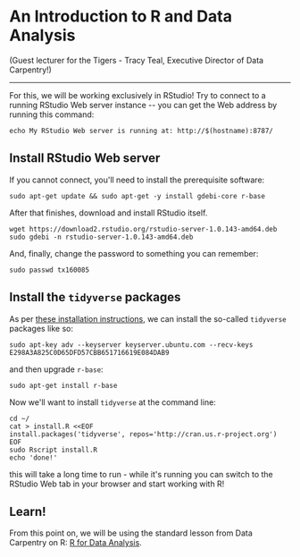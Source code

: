 # An Introduction to R and Data Analysis

(Guest lecturer for the Tigers - Tracy Teal, Executive Director of Data Carpentry!)

----

For this, we will be working exclusively in RStudio!  Try to connect to a
running RStudio Web server instance -- you can get the Web address by
running this command:

```
echo My RStudio Web server is running at: http://$(hostname):8787/
```

## Install RStudio Web server

If you cannot connect, you'll need to install the prerequisite software:

```
sudo apt-get update && sudo apt-get -y install gdebi-core r-base
```

After that finishes, download and install RStudio itself.
```
wget https://download2.rstudio.org/rstudio-server-1.0.143-amd64.deb
sudo gdebi -n rstudio-server-1.0.143-amd64.deb 
```

And, finally, change the password to something you can remember:
```
sudo passwd tx160085
```

## Install the `tidyverse` packages

As per [these installation instructions](https://www.digitalocean.com/community/tutorials/how-to-install-r-on-ubuntu-16-04-2), we can install the
so-called `tidyverse` packages like so:

```
sudo apt-key adv --keyserver keyserver.ubuntu.com --recv-keys E298A3A825C0D65DFD57CBB651716619E084DAB9
```

and then upgrade `r-base`:

```
sudo apt-get install r-base
```

Now we'll want to install `tidyverse` at the command line:

```
cd ~/
cat > install.R <<EOF
install.packages('tidyverse', repos='http://cran.us.r-project.org')
EOF
sudo Rscript install.R
echo 'done!'
```

this will take a long time to run - while it's running you can switch to
the RStudio Web tab in your browser and start working with R!

## Learn!

From this point on, we will be using the standard lesson from
Data Carpentry on R: [R for Data Analysis](http://www.datacarpentry.org/R-ecology-lesson/).

